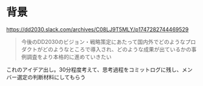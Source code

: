 # 背景
https://dd2030.slack.com/archives/C08LJ9T5MLY/p1747282744469529
> 今後のDD2030のビジョン・戦略策定にあたって国内外でどのようなプロダクトがどのようなところで導入され、どのような成果が出ているかの事例調査をより本格的に進めていきたい

これのアイデア出し。30分程度考えて、思考過程をコミットログに残し、メンバー選定の判断材料にしてもらう

# 
